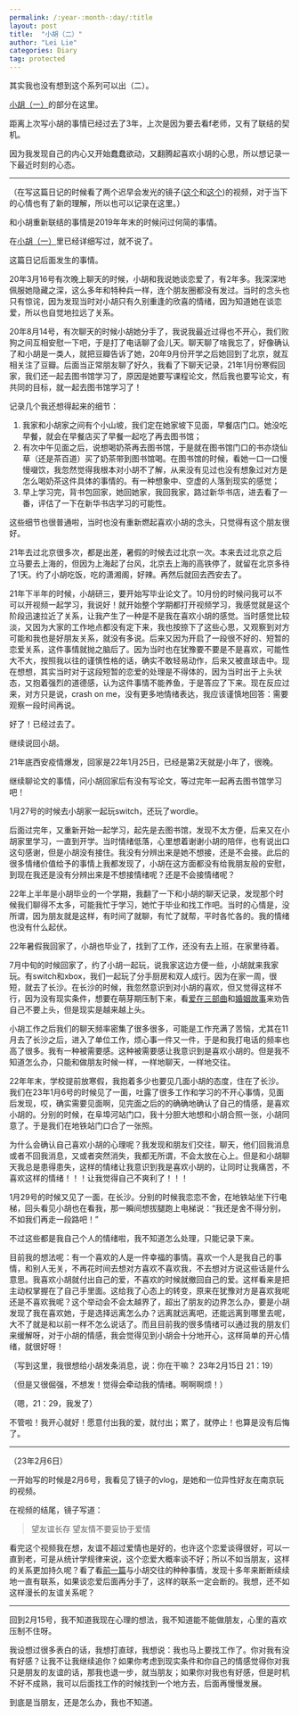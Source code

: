```yaml
---
permalink: /:year-:month-:day/:title
layout: post
title:  "小胡（二）"
author: "Lei Lie"
categories: Diary
tag: protected
---
```


其实我也没有想到这个系列可以出（二）。

[小胡（一）](https://leilie.top/2020-01-19/Diary)的部分在这里。

距离上次写小胡的事情已经过去了3年，上次是因为要去看f老师，又有了联结的契机。

因为我发现自己的内心又开始蠢蠢欲动，又翻腾起喜欢小胡的心思，所以想记录一下最近时刻的心态。

---

（在写这篇日记的时候看了两个迟早会发光的镜子([这个](https://www.bilibili.com/video/BV1rr4y1k7kV/?spm_id_from=333.999.0.0)和[这个](https://www.bilibili.com/video/BV17S4y1N7y5/?spm_id_from=333.999.0.0))的视频，对于当下的心情也有了新的理解，所以也可以记录在这里。）

和小胡重新联结的事情是2019年年末的时候问过何简的事情。

在[小胡（一）](https://leilie.top/2020-01-19/Diary)里已经详细写过，就不说了。

这篇日记后面发生的事情。

20年3月16号有次晚上聊天的时候，小胡和我说她谈恋爱了，有2年多。我深深地佩服她隐藏之深，这么多年和特种兵一样，连个朋友圈都没有发过。当时的念头也只有惊诧，因为发现当时对小胡只有久别重逢的欣喜的情绪，因为知道她在谈恋爱，所以也自觉地拉远了关系。

20年8月14号，有次聊天的时候小胡她分手了，我说我最近过得也不开心，我们败狗之间互相安慰一下吧，于是打了电话聊了会儿天。聊天聊了啥我忘了，好像确认了和小胡是一类人，就把豆瓣告诉了她，20年9月份开学之后她回到了北京，就互相关注了豆瓣。后面当正常朋友聊了好久，我看了下聊天记录，21年1月份寒假回家，我们还一起去图书馆学习了，原因是她要写课程论文，然后我也要写论文，有共同的目标，就一起去图书馆学习了！

记录几个我还想得起来的细节：

1. 我家和小胡家之间有个小山坡，我们定在她家坡下见面，早餐店门口。她没吃早餐，就会在早餐店买了早餐一起吃了再去图书馆；
2. 有次中午见面之后，说想喝奶茶再去图书馆，于是就在图书馆门口的书亦烧仙草（还是茶百道）买了奶茶带到图书馆喝。在图书馆的时候，看她一口一口慢慢啜饮，我忽然觉得我根本对小胡不了解，从来没有见过也没有想象过对方是怎么喝奶茶这件具体的事情的。有一种想象中、空虚的人落到现实的感觉；
3. 早上学习完，背书包回家，她回她家，我回我家，路过新华书店，进去看了一番，评估了一下在新华书店学习的可能性。

这些细节也很普通啦，当时也没有重新燃起喜欢小胡的念头，只觉得有这个朋友很好。

21年去过北京很多次，都是出差，暑假的时候去过北京一次。本来去过北京之后立马要去上海的，但因为上海起了台风，北京去上海的高铁停了，就留在北京多待了1天。约了小胡吃饭，吃的潇湘阁，好辣。再然后就回去西安去了。

21年下半年的时候，小胡研三，要开始写毕业论文了。10月份的时候问我可以不可以开视频一起学习，我说好！就开始整个学期都打开视频学习，我感觉就是这个阶段迅速拉近了关系，让我产生了一种是不是我在喜欢小胡的感觉。当时感觉比较淡，又因为大家的工作地点都没有定下来，我也按捺下了这些心思，又观察到对方可能和我也是好朋友关系，就没有多说。后来又因为开启了一段很不好的、短暂的恋爱关系，这件事情就抛之脑后了。因为当时也在犹豫要不要是不是喜欢，可能性大不大，按照我以往的谨慎性格的话，确实不敢轻易动作，后来又被直球击中。现在想想，其实当时对于这段短暂的恋爱的处理是不得体的，因为当时出于上头状态，又抱着强烈的道德感，认为这件事情不能养鱼，于是答应了下来。现在反应过来，对方只是说，crash on me，没有更多地情绪表达，我应该谨慎地回答：需要观察一段时间再说。

好了！已经过去了。

继续说回小胡。

21年底西安疫情爆发，回家是22年1月25日，已经是第2天就是小年了，很晚。

继续聊论文的事情，问小胡回家后有没有写论文，等过完年一起再去图书馆学习吧！

1月27号的时候去小胡家一起玩switch，还玩了wordle。

后面过完年，又重新开始一起学习，起先是去图书馆，发现不太方便，后来又在小胡家里学习，一直到开学。当时情绪低落，心里想着谢谢小胡的陪伴，也有说出口这句感谢，但是小胡没有接住。我没有分辨出来是她不想接，还是不会接。此后的很多情绪价值给予的事情上我都发现了，小胡在这方面都没有给我朋友般的安慰，到现在我还是没有分辨出来是不想接情绪呢？还是不会接情绪呢？

22年上半年是小胡毕业的一个学期，我翻了一下和小胡的聊天记录，发现那个时候我们聊得不太多，可能我忙于学习，她忙于毕业和找工作吧。当时的心情是，没所谓，因为朋友就是这样，有时间了就聊，有忙了就帮，平时各忙各的。我的情绪也没有什么起伏。

22年暑假我回家了，小胡也毕业了，找到了工作，还没有去上班，在家里待着。

7月中旬的时候回家了，约了小胡一起玩，说我家这边方便一些，小胡就来我家玩。有switch和xbox，我们一起玩了分手厨房和双人成行。因为在家一周，很短，就去了长沙。在长沙的时候，我忽然意识到对小胡的喜欢，但又觉得这样不行，因为没有现实条件，想要在萌芽期压制下来，看[爱在三部曲](https://www.bilibili.com/video/BV1Ct4y197oq/?spm_id_from=333.999.0.0&vd_source=8e627fae0adfd5973010c45d6eb79fbe)和[婚姻故事](https://www.bilibili.com/video/BV16r4y1w729/?spm_id_from=333.337.search-card.all.click&vd_source=8e627fae0adfd5973010c45d6eb79fbe)来劝告自己不要上头，但是现实是越来越上头。

小胡工作之后我们的聊天频率密集了很多很多，可能是工作充满了苦恼，尤其在11月去了长沙之后，进入了单位工作，烦心事一件又一件，于是和我打电话的频率也高了很多。我有一种被需要感。这种被需要感让我意识到是喜欢小胡的。但是我不知道怎么办，只能和做朋友时候一样，一样地聊天，一样地交往。

22年年末，学校提前放寒假，我抱着多少也要见几面小胡的态度，住在了长沙。我们在23年1月6号的时候见了一面，吐露了很多工作和学习的不开心事情，见面后发现，哎，确实需要见面啊，见完面之后的的确确地确认了自己的情感，是喜欢小胡的。分别的时候，在阜埠河站门口，我十分胆大地想和小胡合照一张，小胡同意了。于是我们在地铁站门口合了一张照。

为什么会确认自己喜欢小胡的心理呢？我发现和朋友们交往，聊天，他们回我消息或者不回我消息，又或者突然消失，我都无所谓，不会太放在心上。但是和小胡聊天我总是患得患失，这样的情绪让我意识到我是喜欢小胡的，让同时让我痛苦，不喜欢这样的情绪！！！让我觉得自己不爽利了！！！

1月29号的时候又见了一面，在长沙。分别的时候我恋恋不舍，在地铁站坐下行电梯，回头看见小胡也在看我，那一瞬间想拔腿跑上电梯说：“我还是舍不得分别，不如我们再走一段路吧！”

不过这些都是我自己个人的情绪啦，我不知道怎么处理，只能记录下来。

目前我的想法呢：有一个喜欢的人是一件幸福的事情。喜欢一个人是我自己的事情，和别人无关，不再花时间去想对方喜欢不喜欢我，不去想对方说这些话是什么意思。我喜欢小胡就付出自己的爱，不喜欢的时候就撤回自己的爱。这样看来是把主动权掌握在了自己手里面。这给我了心态上的转变，原来在犹豫对方是喜欢我呢还是不喜欢我呢？这个举动会不会太越界了，超出了朋友的边界怎么办，要是小胡发现了我在喜欢她，于是选择远离怎么办？远离就远离吧，还能远离到哪里去呢，大不了就是和以前一样不怎么说话了。而且目前我的很多情绪可以通过我的朋友们来缓解呀，对于小胡的情感，我会觉得见到小胡会十分地开心，这样简单的开心情绪，就很好呀！

（写到这里，我很想给小胡发条消息，说：你在干嘛？ 23年2月15日 21：19）

（但是又很倔强，不想发！觉得会牵动我的情绪。啊啊啊烦！）

（嗯，21：29，我发了）

不管啦！我开心就好！愿意付出我的爱，就付出；累了，就停止！也算是没有后悔了。

---

（23年2月6日）

一开始写的时候是2月6号，我看见了镜子的vlog，是她和一位异性好友在南京玩的视频。

在视频的结尾，镜子写道：

> 望友谊长存
> 望友情不要妥协于爱情

看完这个视频我在想，友谊不超过爱情也是好的，也许这个恋爱谈得很好，可以一直到老，可是从统计学规律来说，这个恋爱大概率谈不好；所以不如当朋友，这样的关系更加持久呢？看了看[前一篇](https://leilie.top/protected/2020-01-19/Diary)与小胡交往的种种事情，发现十多年来断断续续地一直有联系，如果谈恋爱后面再分手了，这样的联系一定会断的。我想，还不如这样漫长的友谊关系呢？

---

回到2月15号，我不知道我现在心理的想法，我不知道能不能做朋友，心里的喜欢压制不住呀。

我设想过很多表白的话，我想打直球，我想说：我也马上要找工作了。你对我有没有好感？让我不让我继续追你？如果你考虑到现实条件和你自己的情感觉得你对我只是朋友的友谊的话，那我也退一步，就当朋友；如果你对我也有好感，但是时机不好不成熟，我可以后面找工作的时候找到一个地方去，后面再慢慢发展。

到底是当朋友，还是怎么办，我也不知道。